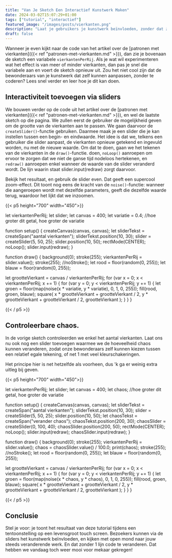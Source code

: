 ```yaml
---
title: "Van Je Sketch Een Interactief Kunstwerk Maken"
date: 2024-03-02T15:07:29+01:00
tags: ["tutorial", "interactief"]
featured_image: "/images/posts/vierkanten.png"
description: "Laat je gebruikers je kunstwerk beïnvloeden, zonder dat ze moeten coderen."
draft: false
---
```

Wanneer je even kijkt naar de code van het artikel over de [patronen met vierkanten]({{< ref "patronen-met-vierkanten.md" >}}), dan zie je bovenaan de sketch een variabele ```vierkantenPerRij```. Als je wat wil experimenteren wat het effect is van meer of minder vierkanten, dan pas je snel die variabele aan en voert de sketch opnieuw uit. Zou het niet cool zijn dat de bewonderaars van je kunstwerk dat zelf kunnen aanpassen, zonder te coderen? Lees snel verder en leer hoe je dit kan doen.
<!--more-->


## Interactiviteit toevoegen via sliders
We bouwen verder op de code uit het artikel over de [patronen met vierkanten]({{< ref "patronen-met-vierkanten.md" >}}), en wel de laatste sketch op die pagina. We zullen eerst de gebruiker de mogelijkheid geven om de grootte van de vierkanten aan te passen. We gaan daarvoor de ```createSlider()```-functie gebruiken. Daarmee maak je een slider die je kan instellen tussen een begin- en eindwaarde. Het idee is dat we, telkens een gebruiker die slider aanpast, de vierkanten opnieuw getekend en ingevuld worden, nu met de nieuwe waarde. Om dat te doen, gaan we het tekenen van de vierkanten in de ```draw()```-functie. doen, ```noLoop()``` aanroepen om ervoor te zorgen dat we niet de ganse tijd nodeloos hertekenen, en ```redraw()``` aanroepen enkel wanneer de waarde van de slider veranderd wordt. De lijn waarin staat slider.input(redraw) zorgt daarvoor.

Bekijk het resultaat, en gebruik de slider even. Dat geeft een supercool zoom-effect. Dit toont nog eens de kracht van de ```noise()```-functie: wanneer die aangeroepen wordt met dezelfde parameters, geeft die dezelfde waarde terug, waardoor het lijkt dat we inzoomen.

{{< p5 height="700" width="450">}}

let vierkantenPerRij;
let slider;
let canvas = 400;
let variatie = 0.4; //hoe groter dit getal, hoe groter de variatie

function setup() {
  createCanvas(canvas, canvas);
  let sliderTekst = createSpan("aantal vierkanten");
  sliderTekst.position(10, 30);
  slider = createSlider(5, 50, 25);
  slider.position(10, 50);
  rectMode(CENTER);
  noLoop();
  slider.input(redraw);
}

function draw() {
  background(0);
  stroke(255);
  vierkantenPerRij = slider.value();
  stroke(255);
  //noStroke();
  let rood = floor(random(0, 255));
  let blauw = floor(random(0, 255));

  let grootteVierkant = canvas / vierkantenPerRij;
  for (var x = 0; x < vierkantenPerRij; x += 1) {
    for (var y = 0; y < vierkantenPerRij; y += 1) {
      let groen = floor(map(noise(x * variatie, y * variatie), 0, 1, 0, 255));
      fill(rood, groen, blauw);
      square(
        x * grootteVierkant + grootteVierkant / 2,
        y * grootteVierkant + grootteVierkant / 2,
        grootteVierkant
      );
    }
  }
}

{{< / p5 >}}

## Controleerbare chaos.
In de vorige sketch controleerden we enkel het aantal vierkanten. Laat ons nu ook nog een slider toevoegen waarmee we de hoeveelheid chaos kunnen veranderen, zodat onze bewonderaars zelf kunnen kiezen tussen een relatief egale tekening, of net 1 met veel kleurschakeringen.

Het principe hier is net hetzelfde als voorheen, dus 'k ga er weinig extra uitleg bij geven.

{{< p5 height="700" width="450">}}

let vierkantenPerRij;
let slider;
let canvas = 400;
let chaos; //hoe groter dit getal, hoe groter de variatie

function setup() {
  createCanvas(canvas, canvas);
  let sliderTekst = createSpan("aantal vierkanten");
  sliderTekst.position(10, 30);
  slider = createSlider(5, 50, 25);
  slider.position(10, 50);
  let chaosTekst = createSpan("verander chaos");
  chaosTekst.position(200, 30);
  chaosSlider = createSlider(0, 100, 40);
  chaosSlider.position(200, 50);
  rectMode(CENTER);
  noLoop();
  slider.input(redraw);
  chaosSlider.input(redraw);
}

function draw() {
  background(0);
  stroke(255);
  vierkantenPerRij = slider.value();
  chaos = chaosSlider.value() / 100.0;
  print(chaos);
  stroke(255);
  //noStroke();
  let rood = floor(random(0, 255));
  let blauw = floor(random(0, 255));

  let grootteVierkant = canvas / vierkantenPerRij;
  for (var x = 0; x < vierkantenPerRij; x += 1) {
    for (var y = 0; y < vierkantenPerRij; y += 1) {
      let groen = floor(map(noise(x * chaos, y * chaos), 0, 1, 0, 255));
      fill(rood, groen, blauw);
      square(
        x * grootteVierkant + grootteVierkant / 2,
        y * grootteVierkant + grootteVierkant / 2,
        grootteVierkant
      );
    }
  }
}

{{< / p5 >}}

## Conclusie
Stel je voor: je toont het resultaat van deze tutorial tijdens een tentoonstelling op een levensgroot touch screen. Bezoekers kunnen via de sliders het kunstwerk beïnvloeden, en kijken met open mond naar jouw steeds veranderende werk. En dat zonder 1 lijn code te veranderen. Dat hebben we vandaag toch weer mooi voor mekaar gekregen!
